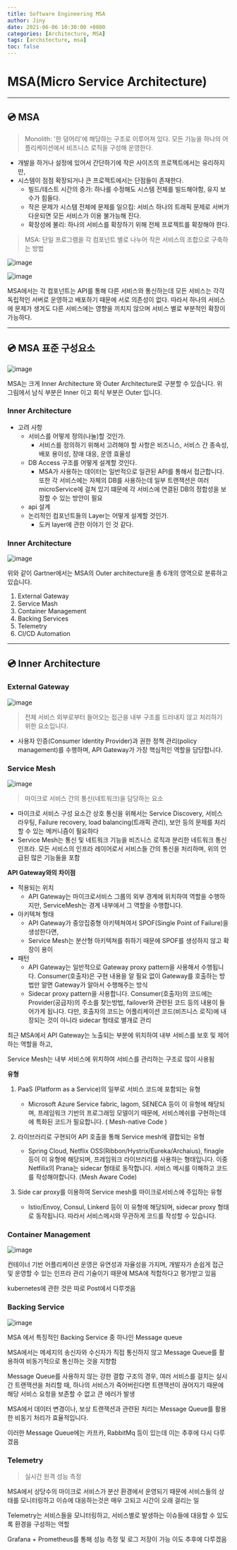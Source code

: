 ```yaml
---
title: Software Engineering MSA
author: Jiny
date: 2021-06-06 10:30:00 +0800
categories: [Architecture, MSA]
tags: [architecture, msa]
toc: false
---
```

 
# MSA(Micro Service Architecture)
___

## 💿 **MSA**

> Monolith: '한 덩어리'에 해당하는 구조로 이루어져 있다. 모든 기능을 하나의 어플리케이션에서 비즈니스 로직을 구성해 운영한다. 

- 개발을 하거나 설정에 있어서 간단하기에 작은 사이즈의 프로젝트에서는 유리하지만, 
- 시스템이 점점 확장되거나 큰 프로젝트에서는 단점들이 존재한다.
  - 빌드/테스트 시간의 증가: 하나를 수정해도 시스템 전체를 빌드해야함, 유지 보수가 힘들다.
  - 작은 문제가 시스템 전체에 문제를 일으킴: 서비스 하나의 트래픽 문제로 서버가 다운되면 모든 서비스가 이용 불가능해 진다.
  - 확장성에 불리: 하나의 서비스를 확장하기 위해 전체 프로젝트를 확장해야 한다.

> MSA: 단일 프로그램을 각 컴포넌트 별로 나누어 작은 서비스의 조합으로 구축하는 방법

![image](https://camo.githubusercontent.com/6fd425b074f303b86584946ba4c5ec8d9aa8169ca55d6b7703d9f990d29ecfda/68747470733a2f2f7777772e7265646861742e636f6d2f636d732f6d616e616765642d66696c65732f6d6f6e6f6c69746869632d76732d6d6963726f73657276696365732e706e67)

![image](https://camo.githubusercontent.com/c2fe9882737d9322fc3718681d71b704e45b389f3fb4f7e7829cfb23f6c6200d/68747470733a2f2f6d69726f2e6d656469756d2e636f6d2f6d61782f313235302f312a565f6d7656306d626663426f43636972446773765a772e706e67)

MSA에서는 각 컴포넌트는 API를 통해 다른 서비스와 통신하는데 모든 서비스는 각각 독립적인 서버로 운영하고 배포하기 때문에 서로 의존성이 없다. 따라서 하나의 서비스에 문제가 생겨도 다른 서비스에는 영향을 끼치지 않으며 서비스 별로 부분적인 확장이 가능하다.

___

## 💿 **MSA 표준 구성요소**

![image](https://media.vlpt.us/post-images/tedigom/b6bae160-fb10-11e9-9ef4-395edd3ef4d0/%EA%B0%80%ED%8A%B8%EB%84%88MSAComponent.png)

MSA는 크게 Inner Architecture 와 Outer Architecture로 구분할 수 있습니다. 위 그림에서 남식 부분은 Inner 이고 회식 부분은 Outer 입니다.

### **Inner Architecture**

- 고려 사항
  - 서비스를 어떻게 정의(나눌)할 것인가.
    - 서비스를 정의하기 위해서 고려해야 할 사항은 비즈니스, 서비스 간 종속성, 배포 용이성, 장애 대응, 운영 효율성
  - DB Access 구조를 어떻게 설계할 것인다.
    - MSA가 사용하는 데이터는 일반적으로 일관된 API를 통해서 접근합니다. 또한 각 서비스에는 자체의 DB를 사용하는데 일부 트랜잭션은 여러 microService에 걸쳐 있기 떄문에 각 서비스에 연결된 DB의 정합성을 보장할 수 있는 방안이 필요
  - api 설계
  - 논리적인 컴포넌트들의 Layer는 어떻게 설계할 것인가.
    - 도커 layer에 관한 이야기 인 것 같다.

### **Inner Architecture**

![image](https://media.vlpt.us/post-images/tedigom/052a8e50-fbdd-11e9-9256-3bbc0d52572a/Inner.PNG)

위와 같이 Gartner에서는 MSA의 Outer architecture을 총 6개의 영역으로 분류하고 있습니다.

1. External Gateway
2. Service Mash
3. Container Management
4. Backing Services
5. Telemetry
6. CI/CD Automation

___

## 💿 **Inner Architecture**

### **External Gateway**

![image](https://docs.microsoft.com/en-us/azure/architecture/microservices/images/gateway.png)

> 전체 서비스 외부로부터 들어오는 접근을 내부 구조를 드러내지 않고 처리하기 위한 요소입니다.

- 사용자 인증(Consumer Identity Provider)과 권한 정책 관리(policy management)를 수행하며, API Gateway가 가장 핵심적인 역할을 담당합니다.

### **Service Mesh**

![image](https://media.vlpt.us/post-images/tedigom/3fbe7db0-0925-11ea-aa94-f3699ad0167a/service-mesh-generic-topology.png)


>  마이크로 서비스 간의 통신(네트워크)을 담당하는 요소

- 마이크로 서비스 구성 요소간 상호 통신을 위해서는 Service Discovery, 서비스 라우팅, Failure recovery, load balancing(트래픽 관리), 보안 등의 문제를 처리할 수 있는 메커니즘이 필요하다
- Service Mesh는 통신 및 네트워크 기능을 비즈니스 로직과 분리한 네트워크 통신 인프라. 모든 서비스의 인프라 레이어로서 서비스들 간의 통신을 처리하며, 위의 언급된 많은 기능들을 포함

**API Gateway와의 차이점**

- 적용되는 위치
  -  API Gateway는 마이크로서비스 그룹의 외부 경계에 위치하여 역할을 수행하지만, ServiceMesh는 경계 내부에서 그 역할을 수행합니다.
- 아키텍쳐 형태
  - API Gateway가 중앙집중형 아키텍쳐여서 SPOF(Single Point of Failure)을 생성한다면, 
  - Service Mesh는 분산형 아키텍쳐를 취하기 때문에 SPOF를 생성하지 않고 확장이 용이
- 패턴
  - API Gateway는 일반적으로 Gateway proxy pattern을 사용해서 수행됩니다. Consumer(호출자)은 구현 내용을 알 필요 없이 Gateway를 호출하는 방법만 알면 Gateway가 알아서 수행해주는 방식
  - Sidecar proxy pattern을 사용합니다. Consumer(호출자)의 코드에는 Provider(공급자)의 주소를 찾는방법, failover와 관련된 코드 등의 내용이 들어가게 됩니다. 다만, 호출자의 코드는 어플리케이션 코드(비즈니스 로직)에 내장되는 것이 아니라 sidecar 형태로 별개로 관리

최근 MSA에서 API Gateway는 노출되는 부분에 위치하여 내부 서비스를 보호 및 제어하는 역할을 하고, 

Service Mesh는 내부 서비스에 위치하여 서비스를 관리하는 구조로 많이 사용됨

**유형**

1. PaaS (Platform as a Service)의 일부로 서비스 코드에 포함되는 유형
   - Microsoft Azure Service fabric, lagom, SENECA 등이 이 유형에 해당되며, 프레임워크 기반의 프로그래밍 모델이기 때문에, 서비스메쉬를 구현하는데에 특화된 코드가 필요합니다. ( Mesh-native Code )

2. 라이브러리로 구현되어 API 호출을 통해 Service mesh에 결합되는 유형
   - Spring Cloud, Netflix OSS(Ribbon/Hystrix/Eureka/Archaius), finagle 등이 이 유형에 해당되며, 프레임워크 라이브러리를 사용하는 형태입니다. 이중 Netfilix의 Prana는 sidecar 형태로 동작합니다. 서비스 메시를 이해하고 코드를 작성해야합니다. (Mesh Aware Code)

3. Side car proxy를 이용하여 Service mesh를 마이크로서비스에 주입하는 유형
   - Istio/Envoy, Consul, Linkerd 등이 이 유형에 해당되며, sidecar proxy 형태로 동작됩니다. 따라서 서비스메시와 무관하게 코드를 작성할 수 있습니다.

### **Container Management**

![image](https://media.vlpt.us/post-images/tedigom/fc7292b0-fd32-11e9-ba49-23d182ee1325/container-management-diagram.png)

컨테이너 기반 어플리케이션 운영은 유연성과 자율성을 가지며, 개발자가 손쉽게 접근 및 운영할 수 있는 인프라 관리 기술이기 때문에 MSA에 적합하다고 평가받고 있음

kubernetes에 관한 것은 따로 Post에서 다루겟음

### **Backing Service**

![image](https://media.vlpt.us/post-images/tedigom/1f0216d0-fd37-11e9-ae72-731624d4042b/messagequeue.png)

MSA 에서 특징적인 Backing Service 중 하나인 Message queue

MSA에서는 메세지의 송신자와 수신자가 직접 통신하지 않고 Message Queue를 활용하여 비동기적으로 통신하는 것을 지향함

Message Queue를 사용하지 않는 강한 결합 구조의 경우, 여러 서비스를 걸치는 실시간 트랜잭션을 처리할 때, 하나의 서비스가 죽어버린다면 트랜잭션이 끊어지기 때문에 해당 서비스 요청을 보존할 수 없고 큰 에러가 발생

MSA에서 데이터 변경이나, 보상 트랜잭션과 관련된 처리는 Message Queue를 활용한 비동기 처리가 효율적입니다.

이러한 Message Queue에는 카프카, RabbitMq 등이 있는데 이는 추후에 다시 다루겠음

### **Telemetry**

> 실시간 원격 성능 측정

MSA에서 상당수의 마이크로 서비스가 분산 환경에서 운영되기 때문에 서비스들의 상태를 모니터링하고 이슈에 대응하는것은 매우 고되고 시간이 오래 걸리는 일

 Telemetry는 서비스들을 모니터링하고, 서비스별로 발생하는 이슈들에 대응할 수 있도록 환경을 구성하는 역할

 Grafana + Prometheus를 통해 성능 측정 및 로그 저장이 가능 이도 추후에 다루겠음